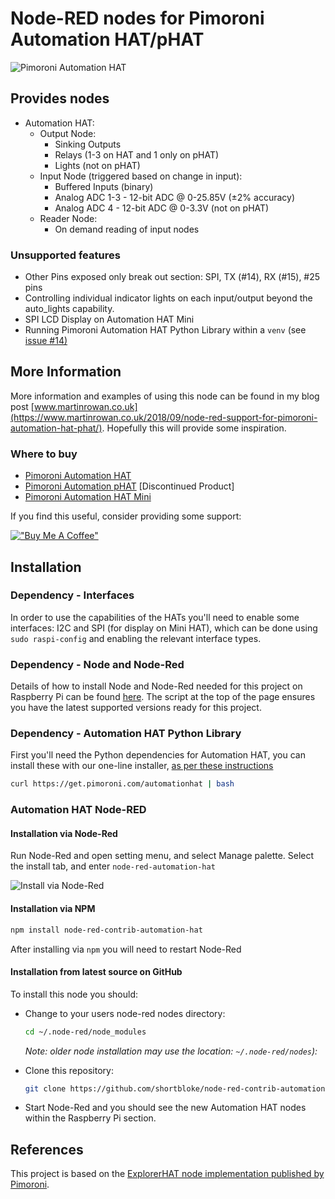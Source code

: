 # Node-RED nodes for Pimoroni Automation HAT/pHAT

![Pimoroni Automation HAT](/images/Automation_HAT_512x512_trans.png)

## Provides nodes

* Automation HAT:
  * Output Node:
    * Sinking Outputs
    * Relays (1-3 on HAT and 1 only on pHAT)
    * Lights (not on pHAT)
  * Input Node (triggered based on change in input):
    * Buffered Inputs (binary)
    * Analog ADC 1-3 - 12-bit ADC @ 0-25.85V (±2% accuracy)
    * Analog ADC 4 - 12-bit ADC @ 0-3.3V (not on pHAT)
  * Reader Node:
    * On demand reading of input nodes

### Unsupported features

* Other Pins exposed only break out section: SPI, TX (#14), RX (#15), #25 pins
* Controlling individual indicator lights on each input/output beyond the auto_lights capability.
* SPI LCD Display on Automation HAT Mini
* Running Pimoroni Automation HAT Python Library within a `venv` (see [issue #14)](https://github.com/shortbloke/node-red-contrib-automation-hat/issues/14)


## More Information

More information and examples of using this node can be found in my blog post [www.martinrowan.co.uk](https://www.martinrowan.co.uk/2018/09/node-red-support-for-pimoroni-automation-hat-phat/). Hopefully this will provide some inspiration.

### Where to buy

* [Pimoroni Automation HAT](https://shop.pimoroni.com/products/automation-hat)
* [Pimoroni Automation pHAT](https://shop.pimoroni.com/products/automation-phat) [Discontinued Product]
* [Pimoroni Automation HAT Mini](https://shop.pimoroni.com/products/automation-hat-mini)

If you find this useful, consider providing some support:

[!["Buy Me A Coffee"](https://www.buymeacoffee.com/assets/img/custom_images/orange_img.png)](https://www.buymeacoffee.com/martinrowan)

## Installation

### Dependency - Interfaces

In order to use the capabilities of the HATs you'll need to enable some interfaces: I2C and SPI (for display on Mini HAT), which can be done using `sudo raspi-config` and enabling the relevant interface types.

### Dependency - Node and Node-Red

Details of how to install Node and Node-Red needed for this project on Raspberry Pi can be found [here](https://nodered.org/docs/hardware/raspberrypi). The script at the top of the page ensures you have the latest supported versions ready for this project.

### Dependency - Automation HAT Python Library

First you'll need the Python dependencies for Automation HAT, you can install these with our one-line installer, [as per these instructions](https://github.com/pimoroni/automation-hat)

``` bash
curl https://get.pimoroni.com/automationhat | bash
```

### Automation HAT Node-RED

#### Installation via Node-Red

Run Node-Red and open setting menu, and select Manage palette. Select the install tab, and enter `node-red-automation-hat`

![Install via Node-Red](images/install_via_node_red.jpg)

#### Installation via NPM

``` bash
npm install node-red-contrib-automation-hat
```

After installing via `npm` you will need to restart Node-Red

#### Installation from latest source on GitHub

To install this node you should:

* Change to your users node-red nodes directory:

    ``` bash
    cd ~/.node-red/node_modules
    ```

    _Note: older node installation may use the location: `~/.node-red/nodes`):_
* Clone this repository:

    ``` bash
    git clone https://github.com/shortbloke/node-red-contrib-automation-hat
    ```

* Start Node-Red and you should see the new Automation HAT nodes within the Raspberry Pi section.

## References

This project is based on the [ExplorerHAT node implementation published by Pimoroni](https://github.com/pimoroni/node-red-nodes).
